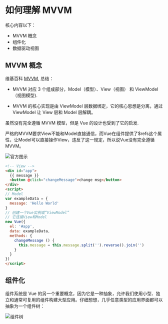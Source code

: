 # 如何理解 MVVM
核心内容以下：
- MVVM 概念
- 组件化
- 数据驱动视图

## MVVM 概念
维基百科 [MVVM](https://zh.wikipedia.org/wiki/MVVM), 总结：
- MVVM 对应 3 个组成部分，Model（模型）、View（视图） 和 ViewModel（视图模型).

- MVVM 的核心实现是由 ViewModel 层数据绑定，它的核心思想是分离，通过 ViewModel 让 View 层和 Model 层解耦。

虽然没有完全遵循 MVVM 模型，但是 Vue 的设计也受到了它的启发.

严格的MVVM要求View不能和Model直接通信，而Vue在组件提供了$refs这个属性，让Model可以直接操作View，违反了这一规定，所以说Vue没有完全遵循MVVM。

![官方图示](https://upload-images.jianshu.io/upload_images/6519022-b42f7711343d00d4.PNG)

```html
<!-- View -->
<div id="app">
  {{ message }}
  <button @click="changeMessage">change msg</button>
</div>
<script>
// Model
var exampleData = {
  message: 'Hello World'
}
// 创建一个Vue实例或“ViewModel”
// 它连接View和Model
new Vue({
  el: '#app',
  data: exampleData,
  methods: {
    changeMessage () {
      this.message = this.message.split('').reverse().join('')
    } 
  }
})
</script>
```

## 组件化
组件系统是 Vue 的另一个重要概念，因为它是一种抽象，允许我们使用小型、独立和通常可复用的组件构建大型应用。仔细想想，几乎任意类型的应用界面都可以抽象为一个组件树：

![组件树](https://cn.vuejs.org/images/components.png)